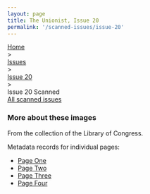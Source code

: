 ```yaml
---
layout: page
title: The Unionist, Issue 20
permalink: '/scanned-issues/issue-20'
---
```


<div class="breadcrumb">
<a href="/unionist/">Home</a>
<div class="caret"> &gt; </div>
<a href="/unionist/explore/issues/">Issues</a>
<div class="caret"> &gt; </div>
<a href="
    /unionist/explore/issues/?issue=20
  ">
   Issue 20
     </a>
<div class="caret"> &gt; </div>
Issue 20 Scanned
</div>
<div class="breadcrumb">
<a href="/unionist/scanned-issues/">All scanned issues</a>
</div>
<div class='item-view'>
<div id="osd" class="image-viewer"></div>
</div>
<script defer src="{{ '/assets/openseadragon/openseadragon.min.js' | absolute_url }}"></script>
<script>
  $(document).ready(function () {
      OpenSeadragon({
        id: "osd",
        preload: true,
        sequenceMode: true,
        prefixUrl: "{{ '/assets/openseadragon/images/' | absolute_url }}",
        tileSources: ['/unionist/img/derivatives/iiif/images/unionist--image-0087/info.json','/unionist/img/derivatives/iiif/images/unionist--image-0088/info.json','/unionist/img/derivatives/iiif/images/unionist--image-0089/info.json','/unionist/img/derivatives/iiif/images/unionist--image-0090/info.json']
      });
    });
</script>

### More about these images

From the collection of the Library of Congress.

Metadata records for individual pages:
- [Page One](http://0.0.0.0:4000/unionist/items/unionist--image-0087/)
- [Page Two](http://0.0.0.0:4000/unionist/items/unionist--image-0088/)
- [Page Three](http://0.0.0.0:4000/unionist/items/unionist--image-0089/)
- [Page Four](http://0.0.0.0:4000/unionist/items/unionist--image-0090/)
